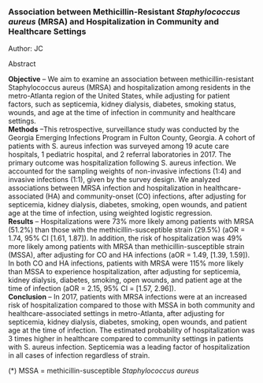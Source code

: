 ### Association between Methicillin-Resistant *Staphylococcus aureus* (MRSA) and Hospitalization in Community and Healthcare Settings 
Author: JC<br>

Abstract

**Objective** – We aim to examine an association between methicillin-resistant Staphylococcus aureus (MRSA) and hospitalization among residents in the metro-Atlanta region of the United States, while adjusting for patient factors, such as septicemia, kidney dialysis, diabetes, smoking status, wounds, and age at the time of infection in community and healthcare settings.<br>
**Methods** –This retrospective, surveillance study was conducted by the Georgia Emerging Infections Program in Fulton County, Georgia. A cohort of patients with S. aureus infection was surveyed among 19 acute care hospitals, 1 pediatric hospital, and 2 referral laboratories in 2017. The primary outcome was hospitalization following S. aureus infection. We accounted for the sampling weights of non-invasive infections (1:4) and invasive infections (1:1), given by the survey design. We analyzed associations between MRSA infection and hospitalization in healthcare-associated (HA) and community-onset (CO) infections, after adjusting for septicemia, kidney dialysis, diabetes, smoking, open wounds, and patient age at the time of infection, using weighted logistic regression.<br>
**Results** – Hospitalizations were 73% more likely among patients with MRSA (51.2%) than those with the methicillin-susceptible strain (29.5%) (aOR = 1.74, 95% CI [1.61, 1.87]). In addition, the risk of hospitalization was 49% more likely among patients with MRSA than methicillin-susceptible strain (MSSA), after adjusting for CO and HA infections (aOR = 1.49, [1.39, 1.59]). In both CO and HA infections, patients with MRSA were 115% more likely than MSSA to experience hospitalization, after adjusting for septicemia, kidney dialysis, diabetes, smoking, open wounds, and patient age at the time of infection (aOR = 2.15, 95% CI = [1.57, 2.96]).<br>
**Conclusion** – In 2017, patients with MRSA infections were at an increased risk of hospitalization compared to those with MSSA in both community and healthcare-associated settings in metro-Atlanta, after adjusting for septicemia, kidney dialysis, diabetes, smoking, open wounds, and patient age at the time of infection. The estimated probability of hospitalization was 3 times higher in healthcare compared to community settings in patients with S. aureus infection. Septicemia was a leading factor of hospitalization in all cases of infection regardless of strain.<br>


(*) MSSA =  methicillin-susceptible *Staphylococcus aureus* 
